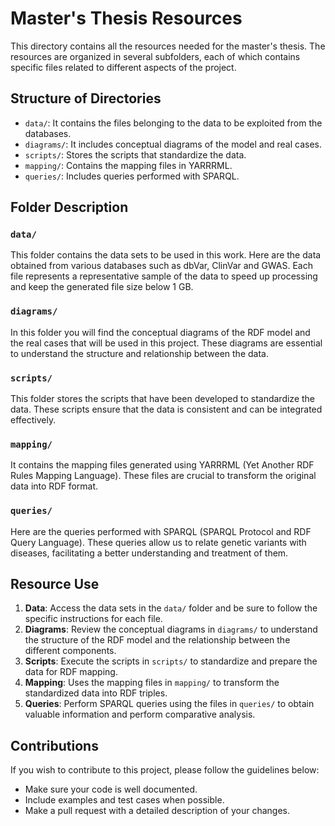 # Master's Thesis Resources

This directory contains all the resources needed for the master's thesis. The resources are organized in several subfolders, each of which contains specific files related to different aspects of the project.

## Structure of Directories

- `data/`: It contains the files belonging to the data to be exploited from the databases.
- `diagrams/`: It includes conceptual diagrams of the model and real cases.
- `scripts/`: Stores the scripts that standardize the data.
- `mapping/`: Contains the mapping files in YARRRML.
- `queries/`: Includes queries performed with SPARQL.

## Folder Description

### `data/`
This folder contains the data sets to be used in this work. Here are the data obtained from various databases such as dbVar, ClinVar and GWAS. Each file represents a representative sample of the data to speed up processing and keep the generated file size below 1 GB.

### `diagrams/`
In this folder you will find the conceptual diagrams of the RDF model and the real cases that will be used in this project. These diagrams are essential to understand the structure and relationship between the data.

### `scripts/`
This folder stores the scripts that have been developed to standardize the data. These scripts ensure that the data is consistent and can be integrated effectively.

### `mapping/`
It contains the mapping files generated using YARRRML (Yet Another RDF Rules Mapping Language). These files are crucial to transform the original data into RDF format.

### `queries/`
Here are the queries performed with SPARQL (SPARQL Protocol and RDF Query Language). These queries allow us to relate genetic variants with diseases, facilitating a better understanding and treatment of them.

## Resource Use

1. **Data**: Access the data sets in the `data/` folder and be sure to follow the specific instructions for each file.
2. **Diagrams**: Review the conceptual diagrams in `diagrams/` to understand the structure of the RDF model and the relationship between the different components.
3. **Scripts**: Execute the scripts in `scripts/` to standardize and prepare the data for RDF mapping.
4. **Mapping**: Uses the mapping files in `mapping/` to transform the standardized data into RDF triples.
5. **Queries**: Perform SPARQL queries using the files in `queries/` to obtain valuable information and perform comparative analysis.

## Contributions

If you wish to contribute to this project, please follow the guidelines below:
- Make sure your code is well documented.
- Include examples and test cases when possible.
- Make a pull request with a detailed description of your changes.

